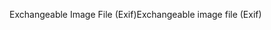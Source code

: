 <span data-ttu-id="832e0-101">Exchangeable Image File (Exif)</span><span class="sxs-lookup"><span data-stu-id="832e0-101">Exchangeable image file (Exif)</span></span>